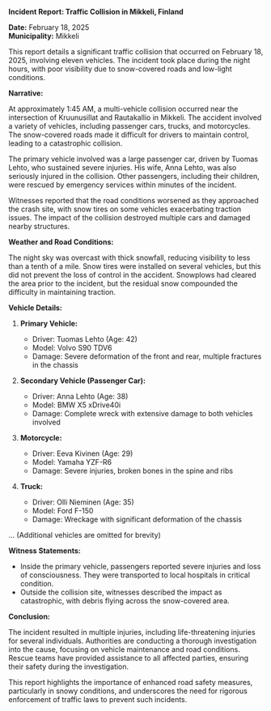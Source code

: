 

**Incident Report: Traffic Collision in Mikkeli, Finland**

**Date:** February 18, 2025  
**Municipality:** Mikkeli  

This report details a significant traffic collision that occurred on February 18, 2025, involving eleven vehicles. The incident took place during the night hours, with poor visibility due to snow-covered roads and low-light conditions.

**Narrative:**

At approximately 1:45 AM, a multi-vehicle collision occurred near the intersection of Kruunusillat and Rautakallio in Mikkeli. The accident involved a variety of vehicles, including passenger cars, trucks, and motorcycles. The snow-covered roads made it difficult for drivers to maintain control, leading to a catastrophic collision.

The primary vehicle involved was a large passenger car, driven by Tuomas Lehto, who sustained severe injuries. His wife, Anna Lehto, was also seriously injured in the collision. Other passengers, including their children, were rescued by emergency services within minutes of the incident.

Witnesses reported that the road conditions worsened as they approached the crash site, with snow tires on some vehicles exacerbating traction issues. The impact of the collision destroyed multiple cars and damaged nearby structures.

**Weather and Road Conditions:**

The night sky was overcast with thick snowfall, reducing visibility to less than a tenth of a mile. Snow tires were installed on several vehicles, but this did not prevent the loss of control in the accident. Snowplows had cleared the area prior to the incident, but the residual snow compounded the difficulty in maintaining traction.

**Vehicle Details:**

1. **Primary Vehicle:**  
   - Driver: Tuomas Lehto (Age: 42)  
   - Model: Volvo S90 TDV6  
   - Damage: Severe deformation of the front and rear, multiple fractures in the chassis  

2. **Secondary Vehicle (Passenger Car):**  
   - Driver: Anna Lehto (Age: 38)  
   - Model: BMW X5 xDrive40i  
   - Damage: Complete wreck with extensive damage to both vehicles involved  

3. **Motorcycle:**  
   - Driver: Eeva Kivinen (Age: 29)  
   - Model: Yamaha YZF-R6  
   - Damage: Severe injuries, broken bones in the spine and ribs  

4. **Truck:**  
   - Driver: Olli Nieminen (Age: 35)  
   - Model: Ford F-150  
   - Damage: Wreckage with significant deformation of the chassis  

... (Additional vehicles are omitted for brevity)

**Witness Statements:**

- Inside the primary vehicle, passengers reported severe injuries and loss of consciousness. They were transported to local hospitals in critical condition.
- Outside the collision site, witnesses described the impact as catastrophic, with debris flying across the snow-covered area.

**Conclusion:**

The incident resulted in multiple injuries, including life-threatening injuries for several individuals. Authorities are conducting a thorough investigation into the cause, focusing on vehicle maintenance and road conditions. Rescue teams have provided assistance to all affected parties, ensuring their safety during the investigation.

This report highlights the importance of enhanced road safety measures, particularly in snowy conditions, and underscores the need for rigorous enforcement of traffic laws to prevent such incidents.